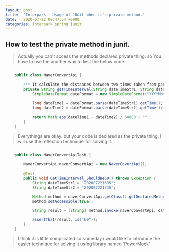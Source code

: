 ```yaml
---
layout: post
title:  "Interpark - Usage of JUnit when it's private method."
date:   2020-07-22 08:47:54 +0900
categories: interpark spring junit
---
```


## How to test the private method in junit.

> Actually you can't access the methods declared private thing. so You have to use the another way to test the below code.

```java

    public class NaverConvertApi {

        /** It calculate the distances between two times taken from parameters */
        private String getTimeInterval(String dateTimeStr1, String dateTimeStr2) throws Exception {
            SimpleDateFormat dateFormat = new SimpleDateFormat("YYYYMMddHHmm");
    
            long dateTime1 = dateFormat.parse(dateTimeStr1).getTime();
            long dateTime2 = dateFormat.parse(dateTimeStr2).getTime();
    
            return Math.abs(dateTime1 - dateTime2) / 60000 + "";
        }         
    }


```

> Everythings are okay. but your code is declared as the private thing. I will use the reflection technique for solving it.

```java

    public class NaverConvertApiTest {
    
        NaverConvertApi naverConvertApi = new NaverCovertApi();

        @Test
        public void GetTimeInterval_ShouldBe60() throws Exception {
            String dateTimeStr1 = "202007221635";
            String dateTimeStr2 = "202007221735";

            Method method = naverConvertApi.getClass().getDeclaredMethod("getTimeInterval", String.class, String.class);
            method.setAccessible(true);
   
            String result = (String) method.invoke(naverConvertApi, dateTimeStr1, dateTimeStr2);

            assertThat(result, is("60"));
        }
    }

```

> I think it is little complicated so someday i would like to introduce the easier technique for solving it using library named 'PowerMock'